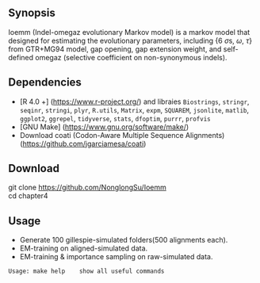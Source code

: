 ## Synopsis
Ioemm (Indel-omegaz evolutionary Markov model) is a markov model that designed for estimating the evolutionary parameters, including {6 $\sigma$s, $\omega$, $\tau$} from GTR+MG94 model, gap opening, gap extension weight, and self-defined omegaz (selective coefficient on non-synonymous indels).  


## Dependencies
* [R 4.0 +]  (https://www.r-project.org/) and libraies `Biostrings`, `stringr`, `seqinr`, `stringi`, `plyr`, `R.utils`, `Matrix`, `expm`, `SQUAREM`, `jsonlite`, `matlib`, `ggplot2`, `ggrepel`, `tidyverse`, `stats`, `dfoptim`, `purrr`, `profvis`
* [GNU Make] (https://www.gnu.org/software/make/)
* Download coati (Codon-Aware Multiple Sequence Alignments) (https://github.com/jgarciamesa/coati)

## Download
git clone https://github.com/NonglongSu/Ioemm  
cd chapter4          

## Usage  
* Generate 100 gillespie-simulated folders(500 alignments each).   
* EM-training on aligned-simulated data.
* EM-training & importance sampling on raw-simulated data.

```
Usage: make help    show all useful commands 
```

